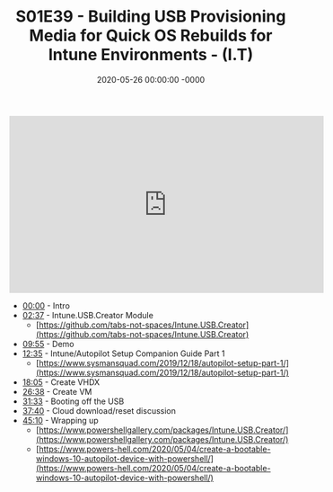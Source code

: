 ﻿---
layout: post
title: "S01E39 - Building USB Provisioning Media for Quick OS Rebuilds for Intune Environments - (I.T)"
date: 2020-05-26 00:00:00 -0000
categories:
---

<iframe loading="lazy" width="560" height="315" src="https://www.youtube.com/embed/7bO0fPGcLSY" title="YouTube video player" frameborder="0" allow="accelerometer; autoplay; clipboard-write; encrypted-media; gyroscope; picture-in-picture" allowfullscreen></iframe>

- [00:00](https://www.youtube.com/watch?v=7bO0fPGcLSY&t=0s) - Intro
- [02:37](https://www.youtube.com/watch?v=7bO0fPGcLSY&t=157s) - Intune.USB.Creator Module
   - [https://github.com/tabs-not-spaces/Intune.USB.Creator](https://github.com/tabs-not-spaces/Intune.USB.Creator)
- [09:55](https://www.youtube.com/watch?v=7bO0fPGcLSY&t=595s) - Demo
- [12:35](https://www.youtube.com/watch?v=7bO0fPGcLSY&t=755s) - Intune/Autopilot Setup Companion Guide Part 1
   - [https://www.sysmansquad.com/2019/12/18/autopilot-setup-part-1/](https://www.sysmansquad.com/2019/12/18/autopilot-setup-part-1/)
- [18:05](https://www.youtube.com/watch?v=7bO0fPGcLSY&t=1085s) - Create VHDX
- [26:38](https://www.youtube.com/watch?v=7bO0fPGcLSY&t=1598s) - Create VM
- [31:33](https://www.youtube.com/watch?v=7bO0fPGcLSY&t=1893s) - Booting off the USB
- [37:40](https://www.youtube.com/watch?v=7bO0fPGcLSY&t=2260s) - Cloud download/reset discussion
- [45:10](https://www.youtube.com/watch?v=7bO0fPGcLSY&t=2710s) - Wrapping up
   - [https://www.powershellgallery.com/packages/Intune.USB.Creator/](https://www.powershellgallery.com/packages/Intune.USB.Creator/)
   - [https://www.powers-hell.com/2020/05/04/create-a-bootable-windows-10-autopilot-device-with-powershell/](https://www.powers-hell.com/2020/05/04/create-a-bootable-windows-10-autopilot-device-with-powershell/)

